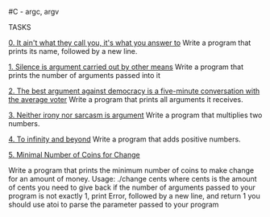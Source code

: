 #C - argc, argv

TASKS

[0. It ain't what they call you, it's what you answer to](0-whatsmyname.c)
Write a program that prints its name, followed by a new line.

[1. Silence is argument carried out by other means](1-args.c)
Write a program that prints the number of arguments passed into it


[2. The best argument against democracy is a five-minute conversation with the average voter](2-args.c)
Write a program that prints all arguments it receives.


[3. Neither irony nor sarcasm is argument](3-mul.c)
Write a program that multiplies two numbers.

[4. To infinity and beyond](4-add.c)
Write a program that adds positive numbers.

[5. Minimal Number of Coins for Change](100-change.c)

Write a program that prints the minimum number of coins to make change for an amount of money.
Usage: ./change cents
where cents is the amount of cents you need to give back
if the number of arguments passed to your program is not exactly 1, print Error, followed by a new line, and return 1
you should use atoi to parse the parameter passed to your program

